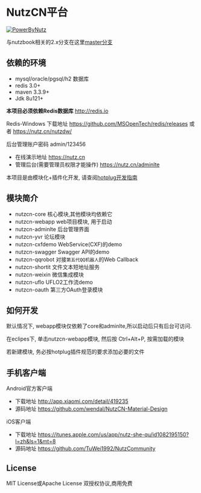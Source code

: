# NutzCN平台

[![PowerByNutz](https://img.shields.io/badge/PowerBy-Nutz-green.svg?style=plastic)](https://github.com/nutzam/nutz)

与nutzbook相关的2.x分支在这里[master分支](https://github.com/wendal/nutz-book-project/tree/master)

## 依赖的环境

* mysql/oracle/pgsql/h2 数据库
* redis 3.0+
* maven 3.3.9+
* Jdk 8u121+

**本项目必须依赖Redis数据库** http://redis.io

Redis-Windows 下载地址  https://github.com/MSOpenTech/redis/releases 或者 https://nutz.cn/nutzdw/

后台管理账户密码 admin/123456

* 在线演示地址 https://nutz.cn 
* 管理后台(需要管理员权限才能操作)  https://nutz.cn/adminlte

本项目是由模块化+插件化开发, 请查阅[hotplug开发指南](https://github.com/nutzam/nutzmore/tree/master/nutz-plugins-hotplug)

## 模块简介

* nutzcn-core 核心模块,其他模块均依赖它
* nutzcn-webapp web项目模块, 用于启动
* nutzcn-adminlte 后台管理界面
* nutzcn-yvr 论坛模块
* nutzcn-cxfdemo WebService(CXF)的demo
* nutzcn-swagger Swagger API的demo
* nutzcn-qqrobot 对接`第五代QQ机器人`的Web Callback
* nutzcn-shortit 文件文本短地址服务
* nutzcn-weixin 微信集成模块
* nutzcn-uflo UFLO2工作流demo
* nutzcn-oauth 第三方OAuth登录模块

## 如何开发

默认情况下, webapp模块仅依赖了core和adminlte,所以启动后只有后台可访问.

在eclipes下, 单击nutzcn-webapp模块, 然后按 Ctrl+Alt+P, 按需加载的模块

若新建模块, 务必按hotplug插件规范的要求添加必要的文件

## 手机客户端

Android官方客户端 

  * 下载地址 http://app.xiaomi.com/detail/419235
  * 源码地址 https://github.com/wendal/NutzCN-Material-Design

iOS客户端

  * 下载地址 https://itunes.apple.com/us/app/nutz-she-qu/id1082195150?l=zh&ls=1&mt=8
  * 源码地址 https://github.com/TuWei1992/NutzCommunity

## License

MIT License或Apache License 双授权协议,商用免费

